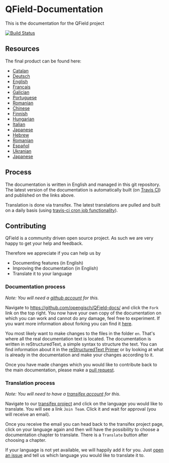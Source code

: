# QField-Documentation
This is the documentation for the QField project

[![Build
Status](https://travis-ci.org/opengisch/QField-docs.svg)](https://travis-ci.org/opengisch/QField-docs)

## Resources

The final product can be found here:

 * [Catalan](https://qfield.org/docs/ca)
 * [Deutsch](https://qfield.org/docs/de)
 * [English](https://qfield.org/docs)
 * [Français](https://qfield.org/docs/fr)
 * [Galician](https://qfield.org/docs/gl)
 * [Portuguese](https://qfield.org/docs/pt)
 * [Romanian](https://qfield.org/docs/ro)
 * [Chinese](https://qfield.org/docs/zh)
 * [Finnish](https://qfield.org/docs/fi)
 * [Hungarian](https://qfield.org/docs/hu)
 * [Italian](https://qfield.org/docs/it)
 * [Japanese](https://qfield.org/docs/ja)
 * [Hebrew](https://qfield.org/docs/he)
 * [Romanian](https://qfield.org/docs/ro)
 * [Español](https://qfield.org/docs/es)
 * [Ukranian](https://qfield.org/docs/uk)
 * [Japanese](https://qfield.org/docs/ja)

## Process

The documentation is written in English and managed in this git repository.
The latest version of the documentation is automatically built (on [Travis
CI](https://travis-ci.org/opengisch/QField-docs)) and published on the links
above.

Translation is done via transifex. The latest translations are pulled and built
on a daily basis (using [travis-ci cron job
functionality](https://docs.travis-ci.com/user/cron-jobs/)).

## Contributing

QField is a community driven open source project. As such we are very happy to
get your help and feedback.

Therefore we appreciate if you can help us by

 * Documenting features (in English)
 * Improving the documentation (in English)
 * Translate it to your language

### Documentation process

*Note: You will need a [github account](https://github.com/) for this.*

Navigate to https://github.com/opengisch/QField-docs/ and click the `Fork` link on the top
right. You now have your own copy of the documentation on which you can work
and cannot do any damage, feel free to experiment.
If you want more information about forking you can find it
[here](https://help.github.com/articles/fork-a-repo/).

You most likely want to make changes to the files in the folder `en`. That's
where all the real documentation text is located. The documentation is written
in reStructuredText, a simple syntax to structure the text. You can find
information about it in the [reStructuredText
Primer](http://sphinx-doc.org/rest.html) or by looking at what is already in
the documentation and make your changes according to it.

Once you have made changes which you would like to contribute back to the main
documentation, please make a [pull
request](https://help.github.com/articles/using-pull-requests/).

### Translation process

*Note: You will need to have a [transifex account](https://transifex.com/) for this.*

Navigate to our [transifex
project](https://www.transifex.com/organization/opengisch/dashboard/qfield-documentation)
and click on the language you would like to translate. You will see a link
`Join Team`. Click it and wait for approval (you will receive an email).

Once you receive the email you can head back to the transifex project page,
click on your language again and then will have the possibility to choose a
documentation chapter to translate. There is a `Translate` button after
choosing a chapter.

If your language is not yet available, we will happily add it for you. Just
[open an issue](https://github.com/opengisch/QField-docs/g/issues/new) and tell us which
language you would like to translate it to.
